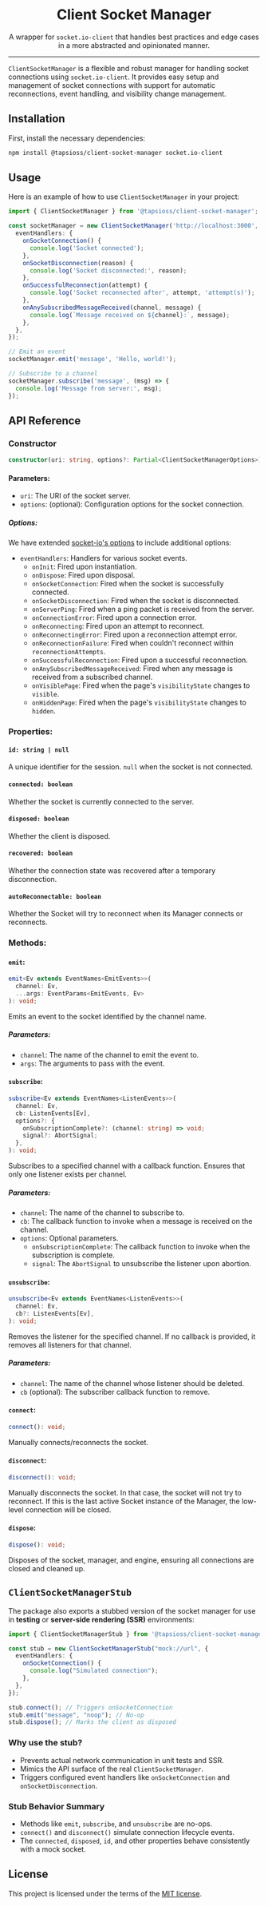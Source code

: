 <div align="center">

# Client Socket Manager

</div>

<div align="center">

A wrapper for `socket.io-client` that handles best practices and edge cases in a more abstracted and opinionated manner.

</div>

<hr />

`ClientSocketManager` is a flexible and robust manager for handling socket connections using `socket.io-client`. It provides easy setup and management of socket connections with support for automatic reconnections, event handling, and visibility change management.

## Installation

First, install the necessary dependencies:

```sh
npm install @tapsioss/client-socket-manager socket.io-client
```

## Usage

Here is an example of how to use `ClientSocketManager` in your project:

```ts
import { ClientSocketManager } from '@tapsioss/client-socket-manager';

const socketManager = new ClientSocketManager('http://localhost:3000', {
  eventHandlers: {
    onSocketConnection() {
      console.log('Socket connected');
    },
    onSocketDisconnection(reason) {
      console.log('Socket disconnected:', reason);
    },
    onSuccessfulReconnection(attempt) {
      console.log('Socket reconnected after', attempt, 'attempt(s)');
    },
    onAnySubscribedMessageReceived(channel, message) {
      console.log(`Message received on ${channel}:`, message);
    },
  },
});

// Emit an event
socketManager.emit('message', 'Hello, world!');

// Subscribe to a channel
socketManager.subscribe('message', (msg) => {
  console.log('Message from server:', msg);
});
```

## API Reference

### Constructor

```ts
constructor(uri: string, options?: Partial<ClientSocketManagerOptions>)
```

#### Parameters:

- `uri`: The URI of the socket server.
- `options`: (optional): Configuration options for the socket connection.

##### Options:

We have extended [socket-io's options](https://socket.io/docs/v4/client-options/) to include additional options:

- `eventHandlers`: Handlers for various socket events.
  - `onInit`: Fired upon instantiation.
  - `onDispose`: Fired upon disposal.
  - `onSocketConnection`: Fired when the socket is successfully connected.
  - `onSocketDisconnection`: Fired when the socket is disconnected.
  - `onServerPing`: Fired when a ping packet is received from the server.
  - `onConnectionError`: Fired upon a connection error.
  - `onReconnecting`: Fired upon an attempt to reconnect.
  - `onReconnectingError`: Fired upon a reconnection attempt error.
  - `onReconnectionFailure`: Fired when couldn't reconnect within `reconnectionAttempts`.
  - `onSuccessfulReconnection`: Fired upon a successful reconnection.
  - `onAnySubscribedMessageReceived`: Fired when any message is received from a subscribed channel.
  - `onVisiblePage`: Fired when the page's `visibilityState` changes to `visible`.
  - `onHiddenPage`: Fired when the page's `visibilityState` changes to `hidden`.

### Properties:

#### `id: string | null`

A unique identifier for the session. `null` when the socket is not connected.

#### `connected: boolean`

Whether the socket is currently connected to the server.

#### `disposed: boolean`

Whether the client is disposed.

#### `recovered: boolean`

Whether the connection state was recovered after a temporary disconnection.

#### `autoReconnectable: boolean`

Whether the Socket will try to reconnect when its Manager connects or reconnects.

### Methods:

#### `emit`:

```ts
emit<Ev extends EventNames<EmitEvents>>(
  channel: Ev,
  ...args: EventParams<EmitEvents, Ev>
): void;
```

Emits an event to the socket identified by the channel name.

##### Parameters:

- `channel`: The name of the channel to emit the event to.
- `args`: The arguments to pass with the event.

#### `subscribe`:

```ts
subscribe<Ev extends EventNames<ListenEvents>>(
  channel: Ev,
  cb: ListenEvents[Ev],
  options?: {
    onSubscriptionComplete?: (channel: string) => void;
    signal?: AbortSignal;
  },
): void;
```

Subscribes to a specified channel with a callback function. Ensures that only one listener exists per channel.

##### Parameters:

- `channel`: The name of the channel to subscribe to.
- `cb`: The callback function to invoke when a message is received on the channel.
- `options`: Optional parameters.
  - `onSubscriptionComplete`: The callback function to invoke when the subscription is complete.
  - `signal`: The `AbortSignal` to unsubscribe the listener upon abortion.
  
#### `unsubscribe`:

```ts
unsubscribe<Ev extends EventNames<ListenEvents>>(
  channel: Ev,
  cb?: ListenEvents[Ev],
): void;
```

Removes the listener for the specified channel. If no callback is provided, it removes all listeners for that channel.

##### Parameters:

- `channel`: The name of the channel whose listener should be deleted.
- `cb` (optional): The subscriber callback function to remove.

#### `connect`:

```ts
connect(): void;
```

Manually connects/reconnects the socket.

#### `disconnect`:

```ts
disconnect(): void;
```

Manually disconnects the socket. In that case, the socket will not try to reconnect. If this is the last active Socket instance of the Manager, the low-level connection will be closed.

#### `dispose`:

```ts
dispose(): void;
```

Disposes of the socket, manager, and engine, ensuring all connections are closed and cleaned up.


## `ClientSocketManagerStub`

The package also exports a stubbed version of the socket manager for use in **testing** or **server-side rendering (SSR)** environments:

```ts
import { ClientSocketManagerStub } from '@tapsioss/client-socket-manager';

const stub = new ClientSocketManagerStub("mock://url", {
  eventHandlers: {
    onSocketConnection() {
      console.log("Simulated connection");
    },
  },
});

stub.connect(); // Triggers onSocketConnection
stub.emit("message", "noop"); // No-op
stub.dispose(); // Marks the client as disposed
```

### Why use the stub?

- Prevents actual network communication in unit tests and SSR.
- Mimics the API surface of the real `ClientSocketManager`.
- Triggers configured event handlers like `onSocketConnection` and `onSocketDisconnection`.

### Stub Behavior Summary

- Methods like `emit`, `subscribe`, and `unsubscribe` are no-ops.
- `connect()` and `disconnect()` simulate connection lifecycle events.
- The `connected`, `disposed`, `id`, and other properties behave consistently with a mock socket.


## License

This project is licensed under the terms of the [MIT license](https://github.com/Tap30/client-socket-manager/blob/main/packages/core/LICENSE).
